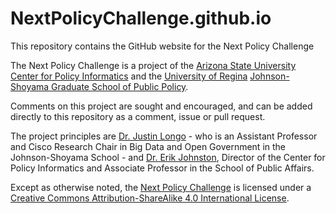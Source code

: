 NextPolicyChallenge.github.io
===============================

This repository contains the GitHub website for the Next Policy Challenge

The Next Policy Challenge is a project of the [Arizona State University](http://www.asu.edu) [Center for Policy Informatics](http://cpi.asu.edu) and the [University of Regina](http://www.uregina.ca) [Johnson-Shoyama Graduate School of Public Policy](http://www.schoolofpublicpolicy.sk.ca/).

Comments on this project are sought and encouraged, and can be added directly to this repository as a comment, issue or pull request.

The project principles are [Dr. Justin Longo](mailto:justin.longo@uregina.ca) -  who is an Assistant Professor and Cisco Research Chair in Big Data and Open Government in the Johnson-Shoyama School - and [Dr. Erik Johnston](mailto:erik.johnston@asu.edu), Director of the Center for Policy Informatics and Associate Professor in the School of Public Affairs.

Except as otherwise noted, the [Next Policy Challenge](http://NextPolicyChallenge.github.io) is licensed under a [Creative Commons Attribution-ShareAlike 4.0 International License](http://creativecommons.org/licenses/by-sa/4.0/deed.en_US).
